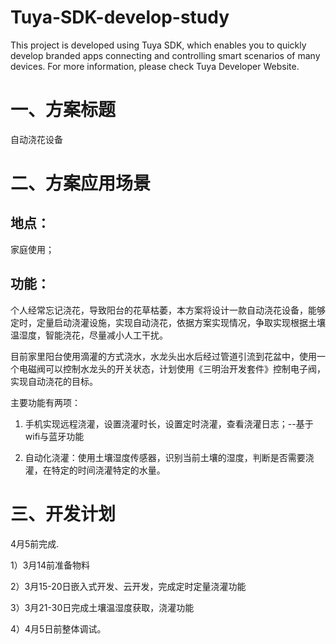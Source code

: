 # Tuya-SDK-develop-study
This project is developed using Tuya SDK, which enables you to quickly develop branded apps connecting and controlling smart scenarios of many devices.         For more information, please check Tuya Developer Website.

# 一、方案标题
  自动浇花设备
# 二、方案应用场景
  ## 地点：
  家庭使用；
  ## 功能：
  个人经常忘记浇花，导致阳台的花草枯萎，本方案将设计一款自动浇花设备，能够定时，定量启动浇灌设施，实现自动浇花，依据方案实现情况，争取实现根据土壤温湿度，智能浇花，尽量减小人工干扰。
  
  目前家里阳台使用滴灌的方式浇水，水龙头出水后经过管道引流到花盆中，使用一个电磁阀可以控制水龙头的开关状态，计划使用《三明治开发套件》控制电子阀，实现自动浇花的目标。
  
  主要功能有两项：
  
  1. 手机实现远程浇灌，设置浇灌时长，设置定时浇灌，查看浇灌日志；--基于wifi与蓝牙功能

  2. 自动化浇灌：使用土壤湿度传感器，识别当前土壤的湿度，判断是否需要浇灌，在特定的时间浇灌特定的水量。
  
# 三、开发计划
  4月5前完成.
  
  1）3月14前准备物料
  
  2）3月15-20日嵌入式开发、云开发，完成定时定量浇灌功能
  
  3）3月21-30日完成土壤温湿度获取，浇灌功能
  
  4）4月5日前整体调试。

